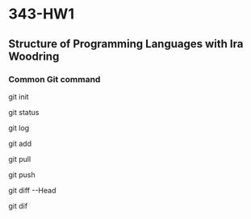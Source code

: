 # 343-HW1
## Structure of Programming Languages with Ira Woodring


### Common Git command

git init

git status

git log

git add

git pull

git push

git diff --Head

git dif
